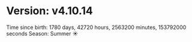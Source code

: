 # Version: v4.10.14
Time since birth: 1780 days, 42720 hours, 2563200 minutes, 153792000 seconds
Season: Summer ☀️
